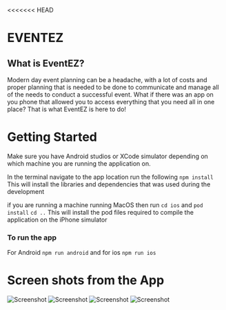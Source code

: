 <<<<<<< HEAD

# EVENTEZ

## What is EventEZ?

Modern day event planning can be a headache, with a lot of costs and proper planning that is needed to be done to communicate and manage all of the needs to conduct a successful event. What if there was an app on you phone that allowed you to access everything that you need all in one place? That is what EventEZ is here to do!

# Getting Started

Make sure you have Android studios or XCode simulator depending on which machine you are running the application on.

In the terminal navigate to the app location run the following
`npm install`
This will install the libraries and dependencies that was used during the development

if you are running a machine running MacOS then run
`cd ios`
and
`pod install`
`cd ..`
This will install the pod files required to compile the application on the iPhone simulator

### To run the app

For Android
`npm run android`
and for ios
`npm run ios`

# Screen shots from the App

![Screenshot](https://github.com/PrajwalBhagath/EventEZ/blob/master/screenshots/one.png?raw=true)
![Screenshot](https://github.com/PrajwalBhagath/EventEZ/blob/master/screenshots/Simulator%20Screen%20Shot%20-%20iPhone%2012%20-%202022-03-22%20at%2018.21.44.png)
![Screenshot](https://github.com/PrajwalBhagath/EventEZ/blob/master/screenshots/Simulator%20Screen%20Shot%20-%20iPhone%2012%20-%202022-03-22%20at%2018.24.30.png)
![Screenshot](https://github.com/PrajwalBhagath/EventEZ/blob/master/screenshots/Simulator%20Screen%20Shot%20-%20iPhone%2012%20-%202022-03-22%20at%2018.24.19.png)
